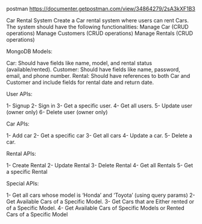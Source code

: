postman
https://documenter.getpostman.com/view/34864279/2sA3kXF1B3


Car Rental System
Create a Car rental system where users can rent Cars. The system
should have the following functionalities:
Manage Car (CRUD operations)
Manage Customers (CRUD operations)
Manage Rentals (CRUD operations)

MongoDB Models:

Car: Should have fields like name, model, and rental status
(available/rented).
Customer: Should have fields like name, password, email, and phone
number.
Rental: Should have references to both Car and Customer and
include fields for rental date and return date.

User APIs:

1- Signup
2- Sign in
3- Get a specific user.
4- Get all users.
5- Update user (owner only)
6- Delete user (owner only)

Car APIs:

1- Add car
2- Get a specific car
3- Get all cars
4- Update a car.
5- Delete a car.

Rental APIs:

1- Create Rental
2- Update Rental
3- Delete Rental
4- Get all Rentals
5- Get a specific Rental

Special APIs:

1- Get all cars whose model is ‘Honda’ and ‘Toyota’ (using query
params)
2- Get Available Cars of a Specific Model.
3- Get Cars that are Either rented or of a Specific Model.
4- Get Available Cars of Specific Models or Rented Cars of a
Specific Model
